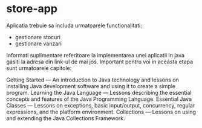 # store-app
Aplicatia trebuie sa includa urmatoarele functionalitati:
- gestionare stocuri
- gestionare vanzari


Informati suplimentare referitoare la implementarea unei aplicatii in java gasiti la adresa din link-ul de mai jos.
Important pentru voi in aceasta etapa sunt urmatoarele capitole:

Getting Started — An introduction to Java technology and lessons on installing Java development software and using it to create a simple program.
Learning the Java Language — Lessons describing the essential concepts and features of the Java Programming Language.
Essential Java Classes — Lessons on exceptions, basic input/output, concurrency, regular expressions, and the platform environment.
Collections — Lessons on using and extending the Java Collections Framework.
